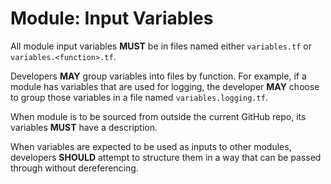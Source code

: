 # Module: Input Variables

All module input variables **MUST** be in files named either `variables.tf` or `variables.<function>.tf`.

Developers **MAY** group variables into files by function. For example, if a module has variables that are used for logging,
the developer **MAY** choose to group those variables in a file named `variables.logging.tf`.

When module is to be sourced from outside the current GitHub repo, its variables **MUST** have a description.

When variables are expected to be used as inputs to other modules, developers **SHOULD** attempt to structure them in a way that can be passed through without dereferencing.
